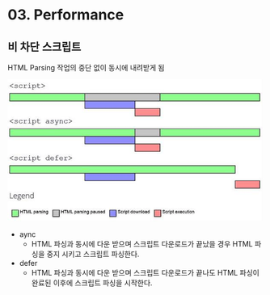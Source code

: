 # 03. Performance

## 비 차단 스크립트

HTML Parsing 작업의 중단 없이 동시에 내려받게 됨

![비 차단 스크립트](/img/A002.png)

* aync  
  * HTML 파싱과 동시에 다운 받으며 스크립트 다운로드가 끝났을 경우 HTML 파싱을 중지 시키고 스크립트 파싱한다.
* defer
  * HTML 파싱과 동시에 다운 받으며 스크립트 다운로드가 끝나도 HTML 파싱이 완료된 이후에 스크립트 파싱을 시작한다.